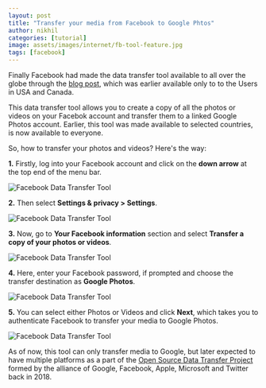 ```yaml
---
layout: post
title: "Transfer your media from Facebook to Google Phtos"
author: nikhil
categories: [tutorial]
image: assets/images/internet/fb-tool-feature.jpg
tags: [facebook]
---
```


Finally Facebook had made the data transfer tool available to all over the globe through the [blog post](https://about.fb.com/news/2019/12/data-portability-photo-transfer-tool/), which was earlier available only to to the Users in USA and Canada.

This data transfer tool allows you to create a copy of all the photos or videos on your Facebok account and transfer them to a linked Google Photos account. Earlier, this tool was made available to selected countries, is now available to everyone.

So, how to transfer your photos and videos? Here's the way:

**1.** Firstly, log into your Facebook account and click on the **down arrow** at the top end of the menu bar.

<img src="{{ site.baseurl }}/assets/images/internet/fb-tool-down.jpg" alt="Facebook Data Transfer Tool" title="Facebook Data Transfer Toolt">

**2.** Then select **Settings & privacy > Settings**.

<img src="{{ site.baseurl }}/assets/images/internet/fb-tool-settings.jpg" alt="Facebook Data Transfer Tool" title="Facebook Data Transfer Tool">

**3.** Now, go to **Your Facebook information** section and select **Transfer a copy of your photos or videos**.

<img src="{{ site.baseurl }}/assets/images/internet/fb-tool-info.jpg" alt="Facebook Data Transfer Tool" title="Facebook Data Transfer Tool">

**4.** Here, enter your Facebook password, if prompted and choose the transfer destination as **Google Photos**.

<img src="{{ site.baseurl }}/assets/images/internet/fb-tool-password.jpg" alt="Facebook Data Transfer Tool" title="Facebook Data Transfer Tool">

**5.** You can select either Photos or Videos and click **Next**, which takes you to authenticate Facebook to transfer your media to Google Photos.

<img src="{{ site.baseurl }}/assets/images/internet/fb-tool-select.jpg" alt="Facebook Data Transfer Tool" title="Facebook Data Transfer Tool">

As of now, this tool can only transfer media to Google, but later expected to have multiple platforms as a part of the [Open Source Data Transfer Project](https://datatransferproject.dev/) formed by the alliance of Google, Facebook, Apple, Microsoft and Twitter back in 2018.
